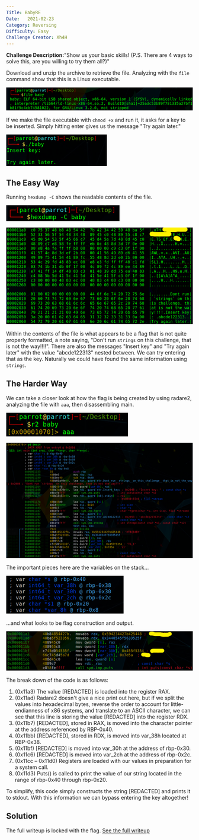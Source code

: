 ```yaml
---
Title: BabyRE
Date:   2021-02-23
Category: Reversing
Difficulty: Easy
Challenge Creator: Xh4H
---
```


**Challenge Description:**&quot;Show us your basic skills! (P.S. There are 4 ways to solve this, are you willing to try them all?)&quot;

Download and unzip the archive to retrieve the file. Analyzing with the `file` command show that this is a Linux executable.

![image1](./images/Picture1.png)

If we make the file executable with `chmod +x` and run it, it asks for a key to be inserted. Simply hitting enter gives us the message &quot;Try again later.&quot;

![image2](./images/Picture2.png)

## The Easy Way

Running `hexdump -C` shows the readable contents of the file.

![image3](./images/Picture3.png)

![image4](./images/Picture4.png)

Within the contents of the file is what appears to be a flag that is not quite properly formatted, a note saying, &quot;Don&#39;t run `strings` on this challenge, that is not the way!!!!&quot;. There are also the messages &quot;Insert key&quot; and &quot;Try again later&quot; with the value &quot;abcde122313&quot; nested between. We can try entering that as the key. Naturally we could have found the same information using `strings`.

## The Harder Way

We can take a closer look at how the flag is being created by using radare2, analyzing the file with `aaa`, then disassembling main.

![image5](./images/Picture5.png)

![image6](./images/Picture6.png)

The important pieces here are the variables on the stack…

![image7](./images/Picture7.png)

…and what looks to be flag construction and output.

![image8](./images/Picture8.png)

The break down of the code is as follows:

1. (0x11a3) The value [REDACTED] is loaded into the register RAX.
2. (0x11ad) Radare2 doesn&#39;t give a nice print out here, but if we split the values into hexadecimal bytes, reverse the order to account for little-endianness of x86 systems, and translate to an ASCII character, we can see that this line is storing the value [REDACTED] into the register RDX.
3. (0x11b7) [REDACTED], stored in RAX, is moved into the character pointer at the address referenced by RBP-0x40.
4. (0x11bb) [REDACTED], stored in RDX, is moved into var\_38h located at RBP-0x38.
5. (0x11bf) [REDACTED] is moved into var\_30h at the address of rbp-0x30.
6. (0x11c6) [REDACTED] is moved into var\_2ch at the address of rbp-0x2c.
7. (0x11cc – 0x11d0) Registers are loaded with our values in preparation for a system call.
8. (0x11d3) Puts() is called to print the value of our string located in the range of rbp-0x40 through rbp-0x20.

To simplify, this code simply constructs the string [REDACTED] and prints it to stdout. With this information we can bypass entering the key altogether!

## Solution

The full writeup is locked with the flag. [See the full writeup][writeup_url]

[writeup_url]: {{site.baseurl}}/writeups/hackthebox/reversing/BabyRE/Baby%20RE.pdf
